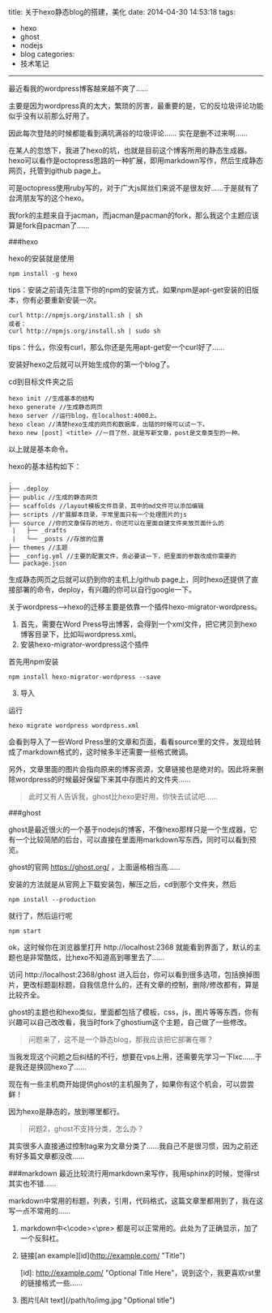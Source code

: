 title: 关于hexo静态blog的搭建，美化
date: 2014-04-30 14:53:18
tags:
- hexo
- ghost
- nodejs
- blog
categories:
- 技术笔记

---

最近看我的wordpress博客越来越不爽了……

主要是因为wordpress真的太大，繁琐的厉害，最重要的是，它的反垃圾评论功能似乎没有以前那么好用了。

<!--more-->
因此每次登陆的时候都能看到满坑满谷的垃圾评论……
实在是删不过来啊……

在某人的忽悠下，我进了hexo的坑，也就是目前这个博客所用的静态生成器。hexo可以看作是octopress思路的一种扩展，即用markdown写作，然后生成静态网页，托管到github page上。

可是octopress使用ruby写的，对于广大js屌丝们来说不是很友好……于是就有了台湾朋友写的这个hexo。

我fork的主题来自于jacman，而jacman是pacman的fork，那么我这个主题应该算是fork自pacman了……

###hexo

hexo的安装就是使用

    npm install -g hexo
tips：安装之前请先注意下你的npm的安装方式，如果npm是apt-get安装的旧版本，你有必要重新安装一次。

    curl http://npmjs.org/install.sh | sh
    或者：
    curl http://npmjs.org/install.sh | sudo sh
tips：什么，你没有curl，那么你还是先用apt-get安一个curl好了……

安装好hexo之后就可以开始生成你的第一个blog了。

cd到目标文件夹之后

    hexo init //生成基本的结构
    hexo generate //生成静态网页
    hexo server //运行blog，在localhost:4000上。
    hexo clean //清楚hexo生成的网页和数据库，出错的时候可以试一下。
    hexo new [post] <title> //一目了然，就是写新文章，post是文章类型的一种。
以上就是基本命令。

hexo的基本结构如下：

    .
    ├── .deploy
    ├── public //生成的静态网页
    ├── scaffolds //layout模板文件目录，其中的md文件可以添加编辑
    ├── scripts //扩展脚本目录，平常里面只有一个处理图片的js
    ├── source //你的文章保存的地方，你还可以在里面自建文件夹放页面什么的
     |   ├── _drafts
     |   └── _posts //存放的位置
    ├── themes //主题
    ├── _config.yml //主要的配置文件，务必要读一下，把里面的参数改成你需要的
    └── package.json

生成静态网页之后就可以扔到你的主机上/github page上，同时hexo还提供了直接部署的命令，deploy，有兴趣的你可以自行google一下。

关于wordpress-->hexo的迁移主要是依靠一个插件hexo-migrator-wordpress。

1. 首先，需要在Word Press导出博客，会得到一个xml文件，把它拷贝到hexo博客目录下，比如叫wordpress.xml。
2. 安装hexo-migrator-wordpress这个插件

首先用npm安装

    npm install hexo-migrator-wordpress --save

3. 导入

运行

    hexo migrate wordpress wordpress.xml
会看到导入了一些Word Press里的文章和页面，看看source里的文件，发现给转成了markdown格式的，这时候多半还需要一些格式微调。

另外，文章里面的图片会指向原来的博客资源，文章链接也是绝对的。因此将来删除wordpress的时候最好保留下来其中存图片的文件夹……

>此时又有人告诉我，ghost比hexo更好用，你快去试试吧……

###ghost

ghost是最近很火的一个基于nodejs的博客，不像hexo那样只是一个生成器，它有一个比较简陋的后台，可以直接在里面用markdown写东西，同时可以看到预览。

ghost的官网 https://ghost.org/ ，上面逼格相当高……

安装的方法就是从官网上下载安装包，解压之后，cd到那个文件夹，然后

    npm install --production
就行了，然后运行呢

    npm start
ok，这时候你在浏览器里打开 http://localhost:2368 就能看到界面了，默认的主题也是非常酷炫，比hexo不知道高到哪里去了……

访问 http://localhost:2368/ghost 进入后台，你可以看到很多选项，包括换掉图片，更改标题副标题，自我信息什么的，还有文章的控制，删除/修改都有，算是比较齐全。

ghost的主题也和hexo类似，里面都包括了模板，css，js，图片等等东西，你有兴趣可以自己改改看，我当时fork了ghostium这个主题，自己做了一些修改。

>问题来了，这不是一个静态blog，那我应该把它部署在哪？

当我发现这个问题之后纠结的不行，想要在vps上用，还需要先学习一下lxc……于是我还是换回hexo了……

现在有一些主机商开始提供ghost的主机服务了，如果你有这个机会，可以尝尝鲜！

因为hexo是静态的，放到哪里都行。

>问题2，ghost不支持分类，怎么办？

其实很多人直接通过控制tag来为文章分类了……我自己不是很习惯，因为之前还有好多篇文章都没改……

###markdown
最近比较流行用markdown来写作，我用sphinx的时候，觉得rst其实也不错……

markdown中常用的标题，列表，引用，代码格式，这篇文章里都用到了，我在这写一点不常用的……

1. markdown中<\code><\pre> 都是可以正常用的。此处为了正确显示，加了一个反斜杠。
2. 链接[an example][id]\(http://example.com/ "Title")

   [id]: http://example.com/  "Optional Title Here"，说到这个，我更喜欢rst里的链接格式一些……
3. 图片![Alt text]\(/path/to/img.jpg "Optional title")





